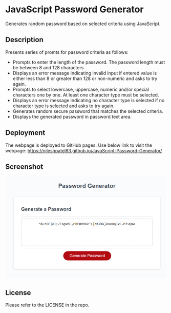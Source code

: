 # JavaScript Password Generator
Generates random password based on selected criteria using JavaScript.

## Description
Presents series of promts for password criteria as follows:
- Prompts to enter the length of the password. The password length must be between 8 and 128 characters.
- Displays an error message indicating invalid input if entered value is either less than 8 or greater than 128 or non-numeric and asks to try again.
- Prompts to select lowercase, uppercase, numeric and/or special characters one by one. At least one character type must be selected.
- Displays an error message indicating no character type is selected if no character type is selected and asks to try again.
- Generates random secure password that matches the selected criteria.
- Displays the generated password in password text area. 

## Deployment
The webpage is deployed to GitHub pages. Use below link to visit the webpage: https://nileshpatel83.github.io/JavaScript-Password-Generator/

## Screenshot
![Password Generator Webpage](./assets/images/password-generator.png)

## License
Please refer to the LICENSE in the repo.